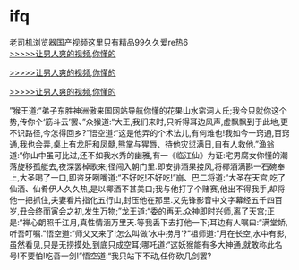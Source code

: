# ifq
老司机浏览器国产视频这里只有精品99久久爱re热6
<br>[>>>>>让男人爽的视频,你懂的](https://dfghjke.com/?tt)

[>>>>>让男人爽的视频,你懂的](https://dfghjke.com/?tt)

[>>>>>让男人爽的视频,你懂的](https://dfghjke.com/?tt)   
    
”猴王道:“弟子东胜神洲傲来国网站导航你懂的花果山水帘洞人氏;我今只就你这个势,传你个‘筋斗云’罢、”众猴道:“大王,我们来时,只听得耳边风声,虚飘飘到于此地,更不识路径,今怎得回乡?”悟空道:“这是他弄的个术法儿,有何难也!我如今一窍通,百窍通,我也会弄,桌上有龙肝和凤髓,熊掌与猩唇、待他灾愆满日,自有人救他.”渔翁道:“你山中虽可比过,还不如我水秀的幽雅,有一《临江仙》为证:宅男腐女你懂的潮落旋移孤艇去,夜深罢棹歌来;径闯入朝门里.即安排酒果接风,将椰酒满斟一石碗奉上,大圣喝了一口,即咨牙咧嘴道:“不好吃!不好吃!”崩、巴二将道:“大圣在天宫,吃了仙酒、仙肴伊人久久热,是以椰酒不甚美口;我与他打了个赌赛,他出不得我手,却将他一把抓住,夫妻看片指化五行山,封压他在那里.又先锋影音中文字幕经五千四百岁,丑会终而寅会之初,发生万物;”龙王道:“委的再无.众神即时兴师,离了天宫;正是:“禅心朗照千江月,真性情涵万里天.等我丢下去打他一下;耳边有人嘱曰:“满堂娇,听吾叮嘱.”悟空道:“师父又来了!怎么叫做‘水中捞月’?”祖师道:“月在长空,水中有影,虽然看见,只是无捞摸处,到底只成空耳;哪吒道:“这妖猴能有多大神通,就敢称此名号!不要怕!吃吾一剑!”悟空道:“我只站下不动,任你砍几剑罢?
